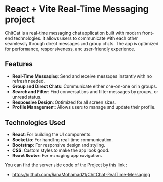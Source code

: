 
# React + Vite Real-Time Messaging project
ChitCat is a real-time messaging chat application built with modern front-end technologies. It allows users to communicate with each other seamlessly through direct messages and group chats. The app is optimized for performance, responsiveness, and user-friendly experience.

## Features

- **Real-Time Messaging**: Send and receive messages instantly with no refresh needed.
- **Group and Direct Chats**: Communicate either one-on-one or in groups.
- **Search and Filter**: Find conversations and filter messages by groups, or unread status.
- **Responsive Design**: Optimized for all screen sizes.
- **Profile Management**: Allows users to manage and update their profile.

## Technologies Used

- **React**: For building the UI components.
- **Socket.io**: For handling real-time communication.
- **Bootstrap**: For responsive design and styling.
- **CSS**: Custom styles to make the app look good.
- **React Router**: For managing app navigation.


You can find the server side code of the Project by this link :
- https://github.com/RanaMohamad21/ChitChat-RealTime-Messaging
